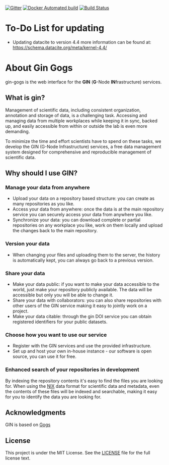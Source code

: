 [![Gitter](https://img.shields.io/gitter/room/nwjs/nw.js.svg)](https://gitter.im/gnode-gin/Lobby)
[![Docker Automated build](https://img.shields.io/docker/automated/gnode/gogs.svg)](https://hub.docker.com/r/gnode/gogs/builds/)
[![Build Status](https://travis-ci.org/G-Node/gogs.svg?branch=master)](https://travis-ci.org/G-Node/gogs)

# To-Do List for updating 
- Updating datacite to version 4.4 more information can be found at: https://schema.datacite.org/meta/kernel-4.4/

# About Gin Gogs

gin-gogs is the web interface for the **GIN** (**G**-Node **IN**frastructure) services.

## What is gin?
Management of scientific data, including consistent organization, annotation and storage of data, is a challenging task. Accessing and managing data from multiple workplaces while keeping it in sync, backed up, and easily accessible from within or outside the lab is even more demanding.

To minimize the time and effort scientists have to spend on these tasks, we develop the GIN (G-Node Infrastructure) services, a free data management system designed for comprehensive and reproducible management of scientific data.

## Why should I use GIN?
### Manage your data from anywhere
* Upload your data on a repository based structure: you can create as many repositories as you like.
* Access your data from anywhere: once the data is at the main repository service you can securely access your data from anywhere you like.
* Synchronize your data: you can download complete or partial repositories on any workplace you like, work on them locally and upload the changes back to the main repository.

### Version your data
* When changing your files and uploading them to the server, the history is automatically kept, you can always go back to a previous version.

### Share your data
* Make your data public: if you want to make your data accessible to the world, just make your repository publicly available. The data will be accessible but only you will be able to change it.
* Share your data with collaborators: you can also share repositories with other users of the GIN service making it easy to jointly work on a project.
* Make your data citable: through the gin DOI service you can obtain registered identifiers for your public datasets.

### Choose how you want to use our service
* Register with the GIN services and use the provided infrastructure.
* Set up and host your own in-house instance - our software is open source, you can use it for free.

### Enhanced search of your repositories **in development**
By indexing the repository contents it's easy to find the files you are looking for. When using the [NIX](http://www.g-node.org/nix) data format for scientific data and metadata, even the contents of these files will be indexed and searchable, making it easy for you to identify the data you are looking for.

## Acknowledgments
GIN is based on [Gogs](https://github.com/gogs/gogs)

## License

This project is under the MIT License. See the [LICENSE](https://github.com/G-Node/gogs/blob/master/LICENSE) file for the full license text.
